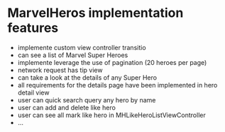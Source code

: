 MarvelHeros implementation features
========================
* implemente custom view controller transitio
* can see a list of Marvel Super Heroes
* implemente leverage the use of pagination (20 heroes per page)
* network request has tip view
* can take a look at the details of any Super Hero
* all requirements for the details page have been implemented in hero detail view
* user can quick search query any hero by name
* user can add and delete like hero
* user can see all mark like hero in MHLikeHeroListViewController
* ...


